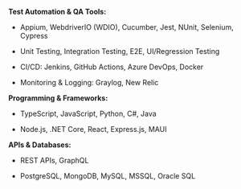 <!-- Skills should be in order of priority from left to right and top to bottom. -->
<!-- Tailor your resume by **BOLDING** specific skills a job is looking for! -->

<!-- Senior Engineer Skills

- TypeScript - JavaScript - Node.js - React - Next.js - Express.js - Python - C# - .NET - Java  - C - PHP - Spring Boot

- HTML5 - CSS3 - ES6 - SQL - NoSQL - Redux - REST APIs - Webpack - Astro - jQuery

- GraphQL - MongoDB - Prisma - React Query - Oracle SQL - MySql - MSSql - PostgresQL 

- Tailwind - Bootstrap - Material UI - Semantic UI - Dojo - styled - Data Visualization - Highcharts - Chart.js

- CI/CD - Google Cloud Platform (GCP) - Azure DevOps- Docker - Docker Swarm - Git - GitHub Actions - Bitbucket - GitLab - Jenkins - Portainer
- Integration, unit testing - Jest - Appium - Cucumber - NUnit - Graylog - New Relic -->


<!-- QA Engineer | SDET  -->

**Test Automation & QA Tools:**

- Appium, WebdriverIO (WDIO), Cucumber, Jest, NUnit, Selenium, Cypress

- Unit Testing, Integration Testing, E2E, UI/Regression Testing

- CI/CD: Jenkins, GitHub Actions, Azure DevOps, Docker

- Monitoring & Logging: Graylog, New Relic

**Programming & Frameworks:**

- TypeScript, JavaScript, Python, C#, Java

- Node.js, .NET Core, React, Express.js, MAUI

**APIs & Databases:**

- REST APIs, GraphQL

- PostgreSQL, MongoDB, MySQL, MSSQL, Oracle SQL


<!-- These are commented and won't appear -->
<!--
SolidJS | Preact
Tanstack | Radix UI | Unstyled Components | Figma
SQL Server | DocumentDB
MikroORM | tRPC | Hibernate | TypeORM
Selenium
Auth0 | Cognito

SVN
Copilot

Unreal | Unity | Source engine
-->
